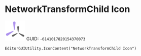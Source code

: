 # NetworkTransformChild Icon
![](/img/NetworkTransformChild%20Icon.png)
GUID: `-6141017820154370073`
```
EditorGUIUtility.IconContent("NetworkTransformChild Icon")
```

